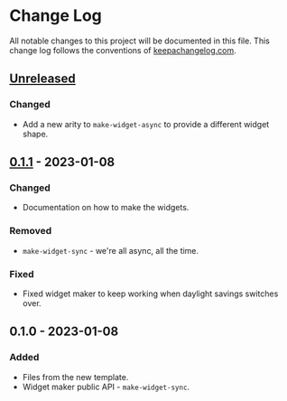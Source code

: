 # Change Log
All notable changes to this project will be documented in this file. This change log follows the conventions of [keepachangelog.com](http://keepachangelog.com/).

## [Unreleased]
### Changed
- Add a new arity to `make-widget-async` to provide a different widget shape.

## [0.1.1] - 2023-01-08
### Changed
- Documentation on how to make the widgets.

### Removed
- `make-widget-sync` - we're all async, all the time.

### Fixed
- Fixed widget maker to keep working when daylight savings switches over.

## 0.1.0 - 2023-01-08
### Added
- Files from the new template.
- Widget maker public API - `make-widget-sync`.

[Unreleased]: https://sourcehost.site/your-name/tictactoe/compare/0.1.1...HEAD
[0.1.1]: https://sourcehost.site/your-name/tictactoe/compare/0.1.0...0.1.1
